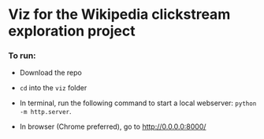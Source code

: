 # Viz for the Wikipedia clickstream exploration project


### To run:
- Download the repo  
- `cd` into the `viz` folder
- In terminal, run the following command to start a local webserver: `python -m http.server`.  

- In browser (Chrome preferred), go to http://0.0.0.0:8000/
